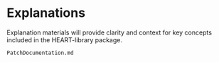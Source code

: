 Explanations
============

Explanation materials will provide clarity and context for key concepts included in the HEART-library package.


```{toctree}
PatchDocumentation.md
```
